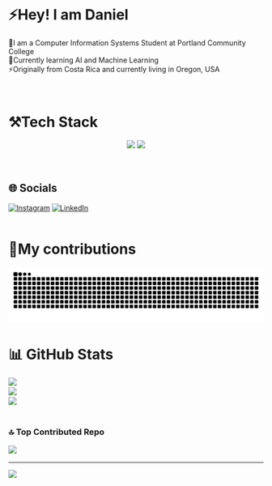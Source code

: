 #  ⚡Hey! I am Daniel
🔭I am a Computer Information Systems Student at Portland Community College<br>🌱Currently learning AI and Machine Learning<br>⚡Originally from Costa Rica and currently living in Oregon, USA <br><br><br>

# ⚒️Tech Stack
<div align="center">
    <img src="https://skillicons.dev/icons?i=html,css,vscode,github,git" />
    <img src="https://skillicons.dev/icons?i=python,mysql,linux" /><br>
</div><br><br>

## 🌐 Socials
[![Instagram](https://img.shields.io/badge/Instagram-%23E4405F.svg?logo=Instagram&logoColor=white)](https://instagram.com/https://www.instagram.com/daniel_bonilla1/) [![LinkedIn](https://img.shields.io/badge/LinkedIn-%230077B5.svg?logo=linkedin&logoColor=white)](https://linkedin.com/in/www.linkedin.com/in/daniel-bonilla13) <br><br>

# 🐍My contributions
 <img alt="snake eating my contributions" src="https://raw.githubusercontent.com/DanielBonilla13/DanielBonilla13/output/github-contribution-grid-snake.svg" />

# 📊 GitHub Stats
![](https://github-readme-stats.vercel.app/api?username=DanielBonilla13&theme=codeSTACKr&hide_border=false&include_all_commits=true&count_private=true)<br/>
![](https://github-readme-streak-stats.herokuapp.com/?user=DanielBonilla13&theme=codeSTACKr&hide_border=false)<br/>
![](https://github-readme-stats.vercel.app/api/top-langs/?username=DanielBonilla13&theme=codeSTACKr&hide_border=false&include_all_commits=true&count_private=true&layout=compact)<br><br>

### 🔝 Top Contributed Repo
![](https://github-contributor-stats.vercel.app/api?username=DanielBonilla13&limit=5&theme=codeSTACKr&combine_all_yearly_contributions=true)

---
[![](https://visitcount.itsvg.in/api?id=DanielBonilla13&icon=0&color=0)](https://visitcount.itsvg.in)

